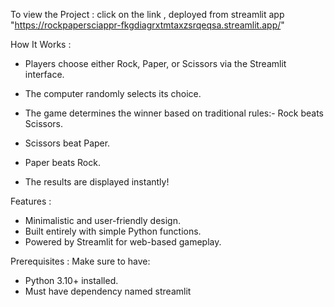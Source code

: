 To view the Project :
click on the link , deployed from streamlit app "https://rockpapersciappr-fkgdiagrxtmtaxzsrqeqsa.streamlit.app/"

How It Works :
- Players choose either Rock, Paper, or Scissors via the Streamlit interface.
- The computer randomly selects its choice.
- The game determines the winner based on traditional rules:- Rock beats Scissors.
- Scissors beat Paper.
- Paper beats Rock.

- The results are displayed instantly!

Features :
- Minimalistic and user-friendly design.
- Built entirely with simple Python functions.
- Powered by Streamlit for web-based gameplay.

Prerequisites :
Make sure to have:
- Python 3.10+ installed.
- Must have dependency named streamlit 


